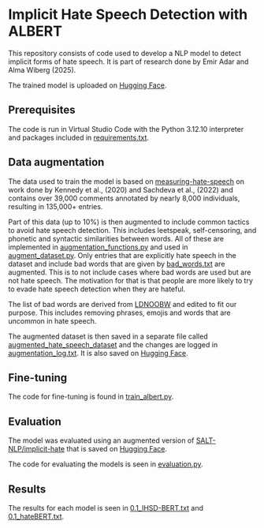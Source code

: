 # Implicit Hate Speech Detection with ALBERT
This repository consists of code used to develop a NLP model to detect implicit forms of hate speech. 
It is part of research done by Emir Adar and Alma Wiberg (2025).

The trained model is uploaded on [Hugging Face](https://huggingface.co/emradar/IHSD-BERT).

## Prerequisites
The code is run in Virtual Studio Code with the Python 3.12.10 interpreter and packages included in [requirements.txt](requirements.txt).

## Data augmentation
The data used to train the model is based on [measuring-hate-speech](https://huggingface.co/datasets/ucberkeley-dlab/measuring-hate-speech) on work done by Kennedy et al., (2020) and Sachdeva
et al., (2022) and contains over 39,000 comments annotated by nearly 8,000 individuals, resulting in 135,000+ entries. 

Part of this data (up to 10%) is then augmented to include common tactics to avoid hate speech detection. 
This includes leetspeak, self-censoring, and phonetic and syntactic similarities between words. 
All of these are implemented in [augmentation_functions.py](augmentation_functions.py) and used in [augment_dataset.py](augment_dataset.py).
Only entries that are explicitly hate speech in the dataset and include bad words that are given by 
[bad_words.txt](bad_words.txt) are augmented. This is to not include cases where bad words are used but are not hate speech. 
The motivation for that is that people are more likely to try to evade hate speech detection when they are hateful.

The list of bad words are derived from [LDNOOBW](https://github.com/LDNOOBW) and edited to fit our purpose. 
This includes removing phrases, emojis and words that are uncommon in hate speech.

The augmented dataset is then saved in a separate file called [augmented_hate_speech_dataset](augmented_hate_speech_dataset) and the changes are logged in [augmentation_log.txt](augmentation_log.txt). It is also saved on [Hugging Face](https://huggingface.co/datasets/emradar/0.1_augmented_hate_speech_dataset).

## Fine-tuning
The code for fine-tuning is found in [train_albert.py](train_albert.py).

## Evaluation
The model was evaluated using an augmented version of [SALT-NLP/implicit-hate](https://github.com/SALT-NLP/implicit-hate) that is saved on [Hugging Face](https://huggingface.co/datasets/emradar/0.1_augmented_implicit_hate_speech_dataset).

The code for evaluating the models is seen in [evaluation.py](evaluation.py).

## Results
The results for each model is seen in [0.1_IHSD-BERT.txt](0.1_IHSD-BERT.txt) and [0.1_hateBERT.txt](0.1_hateBERT.txt).

